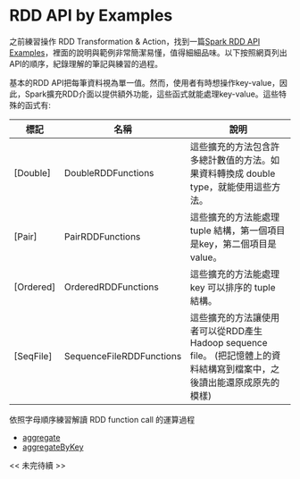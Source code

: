 # RDD API by Examples

之前練習操作 RDD Transformation & Action，找到一篇[Spark RDD API Examples](http://homepage.cs.latrobe.edu.au/zhe/ZhenHeSparkRDDAPIExamples.html)，裡面的說明與範例非常簡潔易懂，值得細細品味。以下按照網頁列出API的順序，紀錄理解的筆記與練習的過程。

基本的RDD API把每筆資料視為單一值。然而，使用者有時想操作key-value，因此，Spark擴充RDD介面以提供額外功能，這些函式就能處理key-value。這些特殊的函式有:

| 標記 | 名稱 | 說明 |
|------|------|------|
| [Double] | DoubleRDDFunctions | 這些擴充的方法包含許多總計數值的方法。如果資料轉換成 double type，就能使用這些方法。 |
| [Pair] | PairRDDFunctions | 這些擴充的方法能處理 tuple 結構，第一個項目是key，第二個項目是value。 |
| [Ordered] | OrderedRDDFunctions | 這些擴充的方法能處理 key 可以排序的 tuple 結構。 |
| [SeqFile] | SequenceFileRDDFunctions | 這些擴充的方法讓使用者可以從RDD產生Hadoop sequence file。 (把記憶體上的資料結構寫到檔案中，之後讀出能還原成原先的模樣) |

依照字母順序練習解讀 RDD function call 的運算過程
- [aggregate](aggregate.md)
- [aggregateByKey](aggregateByKey.md) 

<< 未完待續 >>
